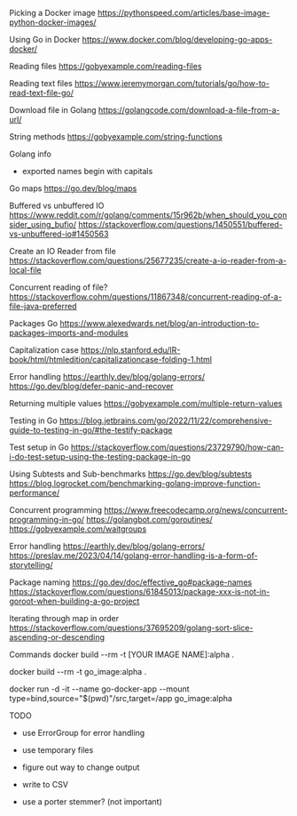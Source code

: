 Picking a Docker image
https://pythonspeed.com/articles/base-image-python-docker-images/

Using Go in Docker
https://www.docker.com/blog/developing-go-apps-docker/

Reading files
https://gobyexample.com/reading-files

Reading text files
https://www.jeremymorgan.com/tutorials/go/how-to-read-text-file-go/

Download file in Golang
https://golangcode.com/download-a-file-from-a-url/

String methods
https://gobyexample.com/string-functions

Golang info
- exported names begin with capitals

Go maps
https://go.dev/blog/maps

Buffered vs unbuffered IO
https://www.reddit.com/r/golang/comments/15r962b/when_should_you_consider_using_bufio/
https://stackoverflow.com/questions/1450551/buffered-vs-unbuffered-io#1450563

Create an IO Reader from file
https://stackoverflow.com/questions/25677235/create-a-io-reader-from-a-local-file


Concurrent reading of file?
https://stackoverflow.cohm/questions/11867348/concurrent-reading-of-a-file-java-preferred

Packages Go
https://www.alexedwards.net/blog/an-introduction-to-packages-imports-and-modules

Capitalization case
https://nlp.stanford.edu/IR-book/html/htmledition/capitalizationcase-folding-1.html

Error handling
https://earthly.dev/blog/golang-errors/
https://go.dev/blog/defer-panic-and-recover

Returning multiple values
https://gobyexample.com/multiple-return-values

Testing in Go
https://blog.jetbrains.com/go/2022/11/22/comprehensive-guide-to-testing-in-go/#the-testify-package

Test setup in Go
https://stackoverflow.com/questions/23729790/how-can-i-do-test-setup-using-the-testing-package-in-go

Using Subtests and Sub-benchmarks
https://go.dev/blog/subtests
https://blog.logrocket.com/benchmarking-golang-improve-function-performance/

Concurrent programming
https://www.freecodecamp.org/news/concurrent-programming-in-go/
https://golangbot.com/goroutines/
https://gobyexample.com/waitgroups

Error handling
https://earthly.dev/blog/golang-errors/
https://preslav.me/2023/04/14/golang-error-handling-is-a-form-of-storytelling/

Package naming
https://go.dev/doc/effective_go#package-names
https://stackoverflow.com/questions/61845013/package-xxx-is-not-in-goroot-when-building-a-go-project

Iterating through map in order
https://stackoverflow.com/questions/37695209/golang-sort-slice-ascending-or-descending


Commands
docker build --rm -t [YOUR IMAGE NAME]:alpha .

docker build --rm -t go_image:alpha .

docker run -d -it --name go-docker-app --mount type=bind,source="$(pwd)"/src,target=/app go_image:alpha


TODO
- use ErrorGroup for error handling
- use temporary files
- figure out way to change output
- write to CSV



- use a porter stemmer? (not important)

